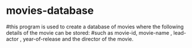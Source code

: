 # movies-database
#this program is used to create a database of movies where the following details of the movie can be stored:
#such as movie-id, movie-name , lead-actor , year-of-release and the director of the movie.
